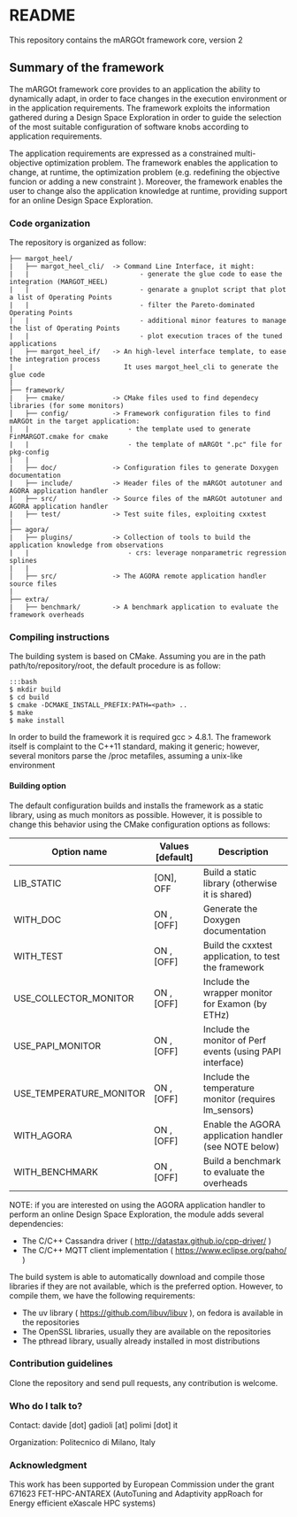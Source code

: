 # README
This repository contains the mARGOt framework core, version 2

## Summary of the framework

The mARGOt framework core provides to an application the ability to dynamically adapt, in order to face changes in the execution environment or in the application requirements. The framework exploits the information gathered during a Design Space Exploration in order to guide the selection of the most suitable configuration of software knobs according to application requirements.

The application requirements are expressed as a constrained multi-objective optimization problem. The framework enables the application to change, at runtime, the optimization problem (e.g. redefining the objective funcion or adding a new constraint ). Moreover, the framework enables the user to change also the application knowledge at runtime, providing support for an online Design Space Exploration.

### Code organization

The repository is organized as follow:
```
├── margot_heel/
|   ├── margot_heel_cli/  -> Command Line Interface, it might:
|   |                            - generate the glue code to ease the integration (MARGOT_HEEL)
|   |                            - genarate a gnuplot script that plot a list of Operating Points
|   |                            - filter the Pareto-dominated Operating Points
|   |                            - additional minor features to manage the list of Operating Points
|   |                            - plot execution traces of the tuned applications
|   ├── margot_heel_if/   -> An high-level interface template, to ease the integration process
|                            It uses margot_heel_cli to generate the glue code
|
├── framework/
|   ├── cmake/            -> CMake files used to find dependecy libraries (for some monitors)
│   ├── config/           -> Framework configuration files to find mARGOt in the target application:
|   |                         - the template used to generate FinMARGOT.cmake for cmake
|   |                         - the template of mARGOt ".pc" file for pkg-config
|   |
|   ├── doc/              -> Configuration files to generate Doxygen documentation
|   ├── include/          -> Header files of the mARGOt autotuner and AGORA application handler
|   ├── src/              -> Source files of the mARGOt autotuner and AGORA application handler
|   ├── test/             -> Test suite files, exploiting cxxtest
|
├── agora/
|   ├── plugins/          -> Collection of tools to build the application knowledge from observations
|   |                         - crs: leverage nonparametric regression splines
|   |
│   ├── src/              -> The AGORA remote application handler source files
|
├── extra/
|   ├── benchmark/        -> A benchmark application to evaluate the framework overheads
```

### Compiling instructions
The building system is based on CMake. Assuming you are in the path path/to/repository/root, the default procedure is as follow:
~~~
:::bash
$ mkdir build
$ cd build
$ cmake -DCMAKE_INSTALL_PREFIX:PATH=<path> ..
$ make
$ make install
~~~
In order to build the framework it is required gcc > 4.8.1.
The framework itself is complaint to the C++11 standard, making it generic; however, several monitors parse the /proc metafiles, assuming a unix-like environment


#### Building option
The default configuration builds and installs the framework as a static library, using as much monitors as possible.
However, it is possible to change this behavior using the CMake configuration options as follows:

| Option name              |  Values [default]  | Description                                                 |
|--------------------------|--------------------|-------------------------------------------------------------|
| LIB_STATIC               |  [ON],  OFF        | Build a static library (otherwise it is shared)             |
| WITH_DOC                 |   ON , [OFF]       | Generate the Doxygen documentation                          |
| WITH_TEST                |   ON , [OFF]       | Build the cxxtest application, to test the framework        |
| USE_COLLECTOR_MONITOR    |   ON , [OFF]       | Include the wrapper monitor for Examon (by ETHz)            |
| USE_PAPI_MONITOR         |   ON , [OFF]       | Include the monitor of Perf events (using PAPI interface)   |
| USE_TEMPERATURE_MONITOR  |   ON , [OFF]       | Include the temperature monitor (requires lm_sensors)       |
| WITH_AGORA               |   ON , [OFF]       | Enable the AGORA application handler (see NOTE below)       |
| WITH_BENCHMARK           |   ON , [OFF]       | Build a benchmark to evaluate the overheads                 |

NOTE: if you are interested on using the AGORA application handler to perform an online Design Space Exploration, the module adds several dependencies:
 - The C/C++ Cassandra driver ( http://datastax.github.io/cpp-driver/ )
 - The C/C++ MQTT client implementation ( https://www.eclipse.org/paho/ )

The build system is able to automatically download and compile those libraries if they are not available, which is the preferred option.
However, to compile them, we have the following requirements:
 - The uv library ( https://github.com/libuv/libuv ), on fedora is available in the repositories
 - The OpenSSL libraries, usually they are available on the repositories
 - The pthread library, usually already installed in most distributions


### Contribution guidelines
Clone the repository and send pull requests, any contribution is welcome.

### Who do I talk to?
Contact: davide [dot] gadioli [at] polimi [dot] it

Organization: Politecnico di Milano, Italy


### Acknowledgment
This work has been supported by European Commission under the grant 671623 FET-HPC-ANTAREX (AutoTuning and Adaptivity appRoach for Energy efficient eXascale HPC systems)
